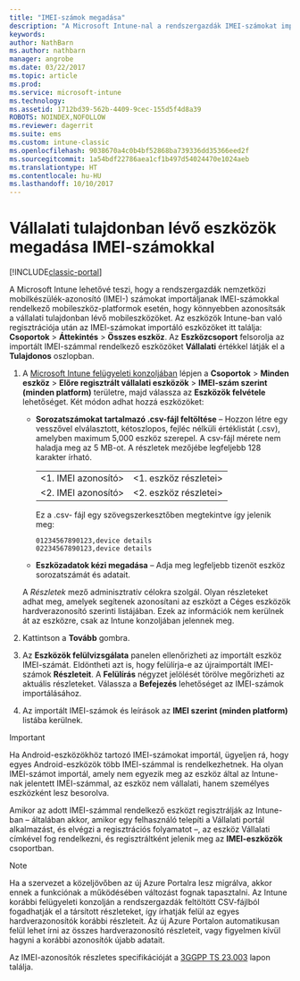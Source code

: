 ```yaml
---
title: "IMEI-számok megadása"
description: "A Microsoft Intune-nal a rendszergazdák IMEI-számokat importálhatnak a mobileszközplatformokra, így könnyebben azonosíthatják a vállalati tulajdonban lévő mobileszközöket"
keywords: 
author: NathBarn
ms.author: nathbarn
manager: angrobe
ms.date: 03/22/2017
ms.topic: article
ms.prod: 
ms.service: microsoft-intune
ms.technology: 
ms.assetid: 1712bd39-562b-4409-9cec-155d5f4d8a39
ROBOTS: NOINDEX,NOFOLLOW
ms.reviewer: dagerrit
ms.suite: ems
ms.custom: intune-classic
ms.openlocfilehash: 9038670a4c0b4bf52868ba739336dd35366eed2f
ms.sourcegitcommit: 1a54bdf22786aea1cf1b497d54024470e1024aeb
ms.translationtype: HT
ms.contentlocale: hu-HU
ms.lasthandoff: 10/10/2017
---
```

# <a name="specify-corporate-owned-devices-with-international-mobile-equipment-identity-imei-numbers"></a>Vállalati tulajdonban lévő eszközök megadása IMEI-számokkal

[!INCLUDE[classic-portal](../includes/classic-portal.md)]

A Microsoft Intune lehetővé teszi, hogy a rendszergazdák nemzetközi mobilkészülék-azonosító (IMEI-) számokat importáljanak IMEI-számokkal rendelkező mobileszköz-platformok esetén, hogy könnyebben azonosítsák a vállalati tulajdonban lévő mobileszközöket. Az eszközök Intune-ban való regisztrációja után az IMEI-számokat importáló eszközöket itt találja: **Csoportok** > **Áttekintés** > **Összes eszköz**. Az **Eszközcsoport** felsorolja az importált IMEI-számmal rendelkező eszközöket **Vállalati** értékkel látják el a **Tulajdonos** oszlopban.

1. A [Microsoft Intune felügyeleti konzoljában](https://manage.microsoft.com) lépjen a **Csoportok** &gt; **Minden eszköz** &gt; **Előre regisztrált vállalati eszközök** &gt; **IMEI-szám szerint (minden platform)** területre, majd válassza az **Eszközök felvétele** lehetőséget. Két módon adhat hozzá eszközöket:

    -   **Sorozatszámokat tartalmazó .csv-fájl feltöltése** – Hozzon létre egy vesszővel elválasztott, kétoszlopos, fejléc nélküli értéklistát (.csv), amelyben maximum 5,000 eszköz szerepel. A csv-fájl mérete nem haladja meg az 5 MB-ot. A részletek mezőjébe legfeljebb 128 karakter írható. 

        |||
        |-|-|
        |&lt;1. IMEI azonosító&gt;|&lt;1. eszköz részletei&gt;|
        |&lt;2. IMEI azonosító&gt;|&lt;2. eszköz részletei&gt;|
        Ez a .csv- fájl egy szövegszerkesztőben megtekintve így jelenik meg:

        ```
        01234567890123,device details
        02234567890123,device details
        ```

    -   **Eszközadatok kézi megadása** – Adja meg legfeljebb tizenöt eszköz sorozatszámát és adatait.

   A *Részletek* mező adminisztratív célokra szolgál. Olyan részleteket adhat meg, amelyek segítenek azonosítani az eszközt a Céges eszközök hardverazonosító szerinti listájában. Ezek az információk nem kerülnek át az eszközre, csak az Intune konzoljában jelennek meg.

2.   Kattintson a **Tovább** gombra.
3.  Az **Eszközök felülvizsgálata** panelen ellenőrizheti az importált eszköz IMEI-számát. Eldöntheti azt is, hogy felülírja-e az újraimportált IMEI-számok **Részleteit**. A **Felülírás** négyzet jelölését törölve megőrizheti az aktuális részleteket. Válassza a **Befejezés** lehetőséget az IMEI-számok importálásához.
4.  Az importált IMEI-számok és leírások az **IMEI szerint (minden platform)** listába kerülnek.

> [!IMPORTANT]
> Ha Android-eszközökhöz tartozó IMEI-számokat importál, ügyeljen rá, hogy egyes Android-eszközök több IMEI-számmal is rendelkezhetnek. Ha olyan IMEI-számot importál, amely nem egyezik meg az eszköz által az Intune-nak jelentett IMEI-számmal, az eszköz nem vállalati, hanem személyes eszközként lesz besorolva.

Amikor az adott IMEI-számmal rendelkező eszközt regisztrálják az Intune-ban – általában akkor, amikor egy felhasználó telepíti a Vállalati portál alkalmazást, és elvégzi a regisztrációs folyamatot –, az eszköz Vállalati címkével fog rendelkezni, és regisztráltként jelenik meg az **IMEI-eszközök** csoportban.

>[!NOTE]
> Ha a szervezet a közeljövőben az új Azure Portalra lesz migrálva, akkor ennek a funkciónak a működésében változást fognak tapasztalni. Az Intune korábbi felügyeleti konzolján a rendszergazdák feltöltött CSV-fájlból fogadhatják el a társított részleteket, így írhatják felül az egyes hardverazonosítók korábbi részleteit. Az új Azure Portalon automatikusan felül lehet írni az összes hardverazonosító részleteit, vagy figyelmen kívül hagyni a korábbi azonosítók újabb adatait.

Az IMEI-azonosítók részletes specifikációját a [3GGPP TS 23.003](https://portal.3gpp.org/desktopmodules/Specifications/SpecificationDetails.aspx?specificationId=729) lapon találja.
